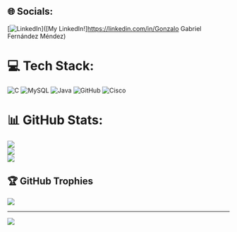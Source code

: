
## 🌐 Socials:
[![LinkedIn](https://img.shields.io/badge/LinkedIn-%230077B5.svg?logo=linkedin&logoColor=white)]([My LinkedIn!]https://linkedin.com/in/Gonzalo Gabriel Fernández Méndez) 

# 💻 Tech Stack:
![C](https://img.shields.io/badge/c-%2300599C.svg?style=for-the-badge&logo=c&logoColor=white) ![MySQL](https://img.shields.io/badge/mysql-4479A1.svg?style=for-the-badge&logo=mysql&logoColor=white) ![Java](https://img.shields.io/badge/java-%23ED8B00.svg?style=for-the-badge&logo=openjdk&logoColor=white) ![GitHub](https://img.shields.io/badge/github-%23121011.svg?style=for-the-badge&logo=github&logoColor=white) ![Cisco](https://img.shields.io/badge/cisco-%23049fd9.svg?style=for-the-badge&logo=cisco&logoColor=black)
# 📊 GitHub Stats:
![](https://github-readme-stats.vercel.app/api?username=SuperPetu&theme=dark&hide_border=false&include_all_commits=true&count_private=true)<br/>
![](https://github-readme-streak-stats.herokuapp.com/?user=SuperPetu&theme=dark&hide_border=false)<br/>
![](https://github-readme-stats.vercel.app/api/top-langs/?username=SuperPetu&theme=dark&hide_border=false&include_all_commits=true&count_private=true&layout=compact)

## 🏆 GitHub Trophies
![](https://github-profile-trophy.vercel.app/?username=SuperPetu&theme=radical&no-frame=false&no-bg=true&margin-w=4)

---
[![](https://visitcount.itsvg.in/api?id=SuperPetu&icon=3&color=11)](https://visitcount.itsvg.in)

<!-- Proudly created with GPRM ( https://gprm.itsvg.in ) -->
